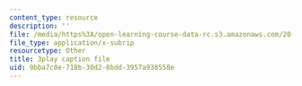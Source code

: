 ```yaml
---
content_type: resource
description: ''
file: /media/https%3A/open-learning-course-data-rc.s3.amazonaws.com/20-219-becoming-the-next-bill-nye-writing-and-hosting-the-educational-show-january-iap-2015/9bba7c0e718b30d28bdd3957a938558e_H5yiAANS0Fc.srt
file_type: application/x-subrip
resourcetype: Other
title: 3play caption file
uid: 9bba7c0e-718b-30d2-8bdd-3957a938558e
---
```


